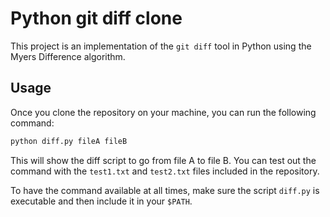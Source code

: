 
# Python git diff clone

This project is an implementation of the `git diff` tool in Python using the Myers Difference algorithm.

## Usage

Once you clone the repository on your machine, you can run the following command:

```python
python diff.py fileA fileB
```

This will show the diff script to go from file A to file B. You can test out the command with the `test1.txt` and `test2.txt` files included in the repository.

To have the command available at all times, make sure the script `diff.py` is executable and then include it in your `$PATH`.
